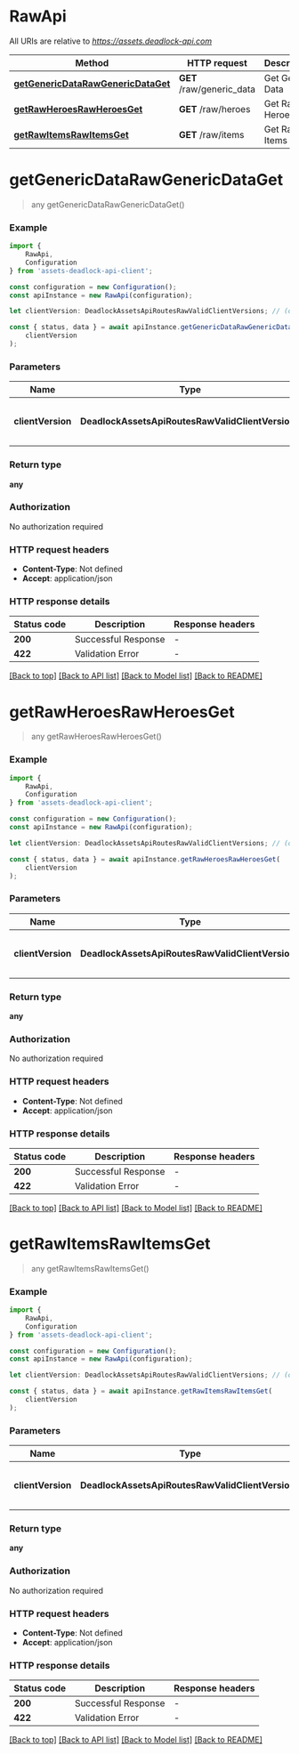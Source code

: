 # RawApi

All URIs are relative to *https://assets.deadlock-api.com*

|Method | HTTP request | Description|
|------------- | ------------- | -------------|
|[**getGenericDataRawGenericDataGet**](#getgenericdatarawgenericdataget) | **GET** /raw/generic_data | Get Generic Data|
|[**getRawHeroesRawHeroesGet**](#getrawheroesrawheroesget) | **GET** /raw/heroes | Get Raw Heroes|
|[**getRawItemsRawItemsGet**](#getrawitemsrawitemsget) | **GET** /raw/items | Get Raw Items|

# **getGenericDataRawGenericDataGet**
> any getGenericDataRawGenericDataGet()


### Example

```typescript
import {
    RawApi,
    Configuration
} from 'assets-deadlock-api-client';

const configuration = new Configuration();
const apiInstance = new RawApi(configuration);

let clientVersion: DeadlockAssetsApiRoutesRawValidClientVersions; // (optional) (default to undefined)

const { status, data } = await apiInstance.getGenericDataRawGenericDataGet(
    clientVersion
);
```

### Parameters

|Name | Type | Description  | Notes|
|------------- | ------------- | ------------- | -------------|
| **clientVersion** | **DeadlockAssetsApiRoutesRawValidClientVersions** |  | (optional) defaults to undefined|


### Return type

**any**

### Authorization

No authorization required

### HTTP request headers

 - **Content-Type**: Not defined
 - **Accept**: application/json


### HTTP response details
| Status code | Description | Response headers |
|-------------|-------------|------------------|
|**200** | Successful Response |  -  |
|**422** | Validation Error |  -  |

[[Back to top]](#) [[Back to API list]](../README.md#documentation-for-api-endpoints) [[Back to Model list]](../README.md#documentation-for-models) [[Back to README]](../README.md)

# **getRawHeroesRawHeroesGet**
> any getRawHeroesRawHeroesGet()


### Example

```typescript
import {
    RawApi,
    Configuration
} from 'assets-deadlock-api-client';

const configuration = new Configuration();
const apiInstance = new RawApi(configuration);

let clientVersion: DeadlockAssetsApiRoutesRawValidClientVersions; // (optional) (default to undefined)

const { status, data } = await apiInstance.getRawHeroesRawHeroesGet(
    clientVersion
);
```

### Parameters

|Name | Type | Description  | Notes|
|------------- | ------------- | ------------- | -------------|
| **clientVersion** | **DeadlockAssetsApiRoutesRawValidClientVersions** |  | (optional) defaults to undefined|


### Return type

**any**

### Authorization

No authorization required

### HTTP request headers

 - **Content-Type**: Not defined
 - **Accept**: application/json


### HTTP response details
| Status code | Description | Response headers |
|-------------|-------------|------------------|
|**200** | Successful Response |  -  |
|**422** | Validation Error |  -  |

[[Back to top]](#) [[Back to API list]](../README.md#documentation-for-api-endpoints) [[Back to Model list]](../README.md#documentation-for-models) [[Back to README]](../README.md)

# **getRawItemsRawItemsGet**
> any getRawItemsRawItemsGet()


### Example

```typescript
import {
    RawApi,
    Configuration
} from 'assets-deadlock-api-client';

const configuration = new Configuration();
const apiInstance = new RawApi(configuration);

let clientVersion: DeadlockAssetsApiRoutesRawValidClientVersions; // (optional) (default to undefined)

const { status, data } = await apiInstance.getRawItemsRawItemsGet(
    clientVersion
);
```

### Parameters

|Name | Type | Description  | Notes|
|------------- | ------------- | ------------- | -------------|
| **clientVersion** | **DeadlockAssetsApiRoutesRawValidClientVersions** |  | (optional) defaults to undefined|


### Return type

**any**

### Authorization

No authorization required

### HTTP request headers

 - **Content-Type**: Not defined
 - **Accept**: application/json


### HTTP response details
| Status code | Description | Response headers |
|-------------|-------------|------------------|
|**200** | Successful Response |  -  |
|**422** | Validation Error |  -  |

[[Back to top]](#) [[Back to API list]](../README.md#documentation-for-api-endpoints) [[Back to Model list]](../README.md#documentation-for-models) [[Back to README]](../README.md)

